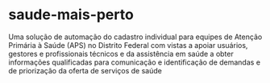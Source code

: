 # saude-mais-perto
Uma solução de automação do cadastro individual para equipes de Atenção Primária à Saúde (APS) no Distrito Federal com vistas a apoiar usuários, gestores e profissionais técnicos e da assistência em saúde a obter informações qualificadas para comunicação e identificação de demandas e de priorização da oferta de serviços de saúde
